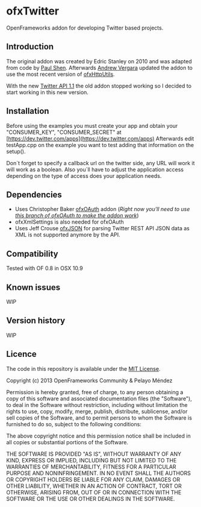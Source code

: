 ofxTwitter
=====================================
OpenFrameworks addon for developing Twitter based projects.

Introduction
------------

The original addon was created by Edric Stanley on 2010 and was adapted from code by [Paul Shen](http://in.somniac.me/2010/01/openframeworks-http-requests-xml-parser/).
Afterwards [Andrew Vergara](https://github.com/drewvergara/ofxTwitter) updated the addon to use the most recent version of [ofxHttpUtils](https://github.com/arturoc/ofxHttpUtils).

With the new [Twitter API 1.1](https://dev.twitter.com/docs/api/1.1/overview) the old addon stopped working so I decided to start working in this new version.

Installation
------------
Before using the examples you must create your app and obtain your "CONSUMER_KEY", "CONSUMER_SECRET" at [https://dev.twitter.com/apps](https://dev.twitter.com/apps) Afterwards edit testApp.cpp on the example you want to test adding that information on the setup().

Don´t forget to specify a callback url on the twitter side, any URL will work it will work as a boolean. Also you´ll have to adjust the application access depending on the type of access does your application needs.

Dependencies
------------
* Uses Christopher Baker [ofxOAuth](https://github.com/bakercp/ofxOAuth) addon (*Right now you'll need to use [this branch of ofxOAuth to make the addon work](https://github.com/pelayomendez/ofxOAuth/tree/feature-postmultipart/formdata)*)
* ofxXmlSettings is also needed for ofxOAuth
* Uses Jeff Crouse [ofxJSON](https://github.com/jefftimesten/ofxJSON) for parsing Twitter REST API JSON data as XML is not supported anymore by the API.

Compatibility
------------
Tested with OF 0.8 in OSX 10.9

Known issues
------------
WIP

Version history
------------
WIP

Licence
-------
The code in this repository is available under the [MIT License](https://secure.wikimedia.org/wikipedia/en/wiki/Mit_license).

Copyright (c) 2013 OpenFrameworks Community & Pelayo Méndez

Permission is hereby granted, free of charge, to any person obtaining a copy of this software and associated documentation files (the "Software"), to deal in the Software without restriction, including without limitation the rights to use, copy, modify, merge, publish, distribute, sublicense, and/or sell copies of the Software, and to permit persons to whom the Software is furnished to do so, subject to the following conditions:

The above copyright notice and this permission notice shall be included in all copies or substantial portions of the Software.

THE SOFTWARE IS PROVIDED "AS IS", WITHOUT WARRANTY OF ANY KIND, EXPRESS OR IMPLIED, INCLUDING BUT NOT LIMITED TO THE WARRANTIES OF MERCHANTABILITY, FITNESS FOR A PARTICULAR PURPOSE AND NONINFRINGEMENT. IN NO EVENT SHALL THE AUTHORS OR COPYRIGHT HOLDERS BE LIABLE FOR ANY CLAIM, DAMAGES OR OTHER LIABILITY, WHETHER IN AN ACTION OF CONTRACT, TORT OR OTHERWISE, ARISING FROM, OUT OF OR IN CONNECTION WITH THE SOFTWARE OR THE USE OR OTHER DEALINGS IN THE SOFTWARE.